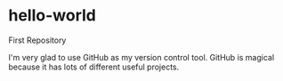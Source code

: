 # hello-world
First Repository

I'm very glad to use GitHub as my version control tool.
GitHub is magical because it has lots of different useful projects.
